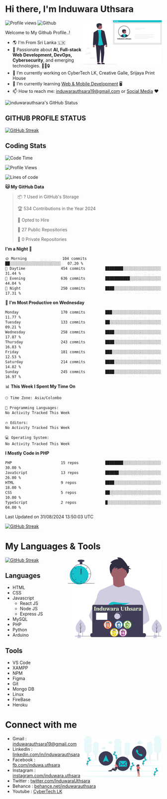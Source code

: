 # Hi there, I'm Induwara Uthsara
![Profile views](https://gpvc.arturio.dev/induwarauthsara)
![Github](https://img.shields.io/github/followers/induwarauthsara?label=Follow&style=social)
<img width="50%" align="right" alt="Induwara Uthsara's Profile" src="https://github.com/induwarauthsara/induwarauthsara/blob/main/images/profileInduwaraUthsara.svg" />

Welcome to My Github Profile..! 


- :earth_americas:	I'm From Sri Lanka :sri_lanka:
- 🚀 Passionate about **AI, Full-stack Web Development, DevOps, Cybersecurity**, and emerging technologies. 🤖🌐🔒
- 🔭 I’m currently working on CyberTech LK, Creative Galle, Srijaya Print House 
- 🌱 I’m currently learning [Web & Mobile Development](https://github.com/induwarauthsara/induwarauthsara/blob/main/README.md#my-languages--tools) :desktop_computer:
- 📫 How to reach me: [induwarauthsara19@gmail.com](mailto:induwarauthsara19@gmail.com) or [Social Media](https://github.com/induwarauthsara/induwarauthsara/blob/main/README.md#connect-with-me) :hearts:	

![induwarauthsara's GitHub Status](https://github-readme-stats.vercel.app/api?username=induwarauthsara&show_icons=true&theme=radical)


## GITHUB PROFILE STATUS
[![GitHub Streak](https://github-readme-streak-stats.herokuapp.com/?user=induwarauthsara&theme=dracula)](https://github.com/induwarauthsara)

## Coding Stats
<!--START_SECTION:waka-->
![Code Time](http://img.shields.io/badge/Code%20Time-157%20hrs%2019%20mins-blue)

![Profile Views](http://img.shields.io/badge/Profile%20Views-1-blue)

![Lines of code](https://img.shields.io/badge/From%20Hello%20World%20I%27ve%20Written-2.5%20million%20lines%20of%20code-blue)

**🐱 My GitHub Data** 

> 📦 ? Used in GitHub's Storage 
 > 
> 🏆 534 Contributions in the Year 2024
 > 
> 💼 Opted to Hire
 > 
> 📜 27 Public Repositories 
 > 
> 🔑 0 Private Repositories 
 > 
**I'm a Night 🦉** 

```text
🌞 Morning                104 commits         ██░░░░░░░░░░░░░░░░░░░░░░░   07.20 % 
🌆 Daytime                454 commits         ████████░░░░░░░░░░░░░░░░░   31.44 % 
🌃 Evening                636 commits         ███████████░░░░░░░░░░░░░░   44.04 % 
🌙 Night                  250 commits         ████░░░░░░░░░░░░░░░░░░░░░   17.31 % 
```
📅 **I'm Most Productive on Wednesday** 

```text
Monday                   170 commits         ███░░░░░░░░░░░░░░░░░░░░░░   11.77 % 
Tuesday                  133 commits         ██░░░░░░░░░░░░░░░░░░░░░░░   09.21 % 
Wednesday                258 commits         ████░░░░░░░░░░░░░░░░░░░░░   17.87 % 
Thursday                 243 commits         ████░░░░░░░░░░░░░░░░░░░░░   16.83 % 
Friday                   181 commits         ███░░░░░░░░░░░░░░░░░░░░░░   12.53 % 
Saturday                 214 commits         ████░░░░░░░░░░░░░░░░░░░░░   14.82 % 
Sunday                   245 commits         ████░░░░░░░░░░░░░░░░░░░░░   16.97 % 
```


📊 **This Week I Spent My Time On** 

```text
🕑︎ Time Zone: Asia/Colombo

💬 Programming Languages: 
No Activity Tracked This Week

🔥 Editors: 
No Activity Tracked This Week

💻 Operating System: 
No Activity Tracked This Week
```

**I Mostly Code in PHP** 

```text
PHP                      15 repos            ████████░░░░░░░░░░░░░░░░░   30.00 % 
JavaScript               13 repos            ██████░░░░░░░░░░░░░░░░░░░   26.00 % 
HTML                     9 repos             ████░░░░░░░░░░░░░░░░░░░░░   18.00 % 
CSS                      5 repos             ██░░░░░░░░░░░░░░░░░░░░░░░   10.00 % 
TypeScript               2 repos             █░░░░░░░░░░░░░░░░░░░░░░░░   04.00 % 
```




 Last Updated on 31/08/2024 13:50:03 UTC
<!--END_SECTION:waka-->
          

[![GitHub Streak](https://github-profile-trophy.vercel.app/?username=induwarauthsara&theme=juicyfresh)](https://github.com/induwarauthsara)


# My Languages & Tools
[![GitHub Streak](https://github-readme-stats.vercel.app/api/top-langs/?username=induwarauthsara)](https://github.com/induwarauthsara)
<img width="60%" align="right" alt="Induwara Uthsara's Programmer" src="https://github.com/induwarauthsara/induwarauthsara/blob/main/images/programmingInduwaraUthsara.svg" />

## Languages
* HTML
* CSS
* Javascript
  * React JS
  * Node JS
  * Express JS
* MySQL
* PHP
* Python
* Arduino

## Tools
* VS Code
* XAMPP
* NPM
* Figma
* Git
* Mongo DB
* Linux
* FireBase
* Heroku

# Connect with me
<img width="50%" align="right" alt="Induwara Uthsara's Contact Informations" src="https://github.com/induwarauthsara/induwarauthsara/blob/main/images/contactInduwaraUthsara.svg" />

- Gmail    : [induwarauthsara19@gmail.com](mailto:induwarauthsara19@gmail.com)
- LinkedIn : [linkedin.com/in/induwarauthsara](https://www.linkedin.com/in/induwarauthsara)
- Facebook : [fb.com/induwa.uthsara](https://web.facebook.com/induwa.uthsara/)
- Instagram : [instagram.com/induwara.uthsara](https://www.instagram.com/induwara.uthsara)
- Twitter : [twitter.com/InduwaraUthsara](https://twitter.com/InduwaraUthsara)
- Behance : [behance.net/induwarauthsara](https://www.behance.net/induwarauthsara)
- Youtube : [CyberTech LK](https://www.youtube.com/channel/UCWdK_TF8t8UA2uOmawuTKRg)
